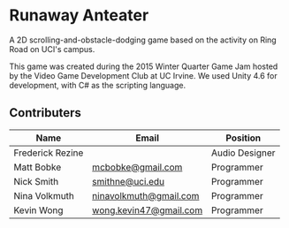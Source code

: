 # Runaway Anteater
A 2D scrolling-and-obstacle-dodging game based on the activity on Ring Road on UCI's campus.

This game was created during the 2015 Winter Quarter Game Jam hosted by the Video Game Development Club at UC Irvine. We used Unity 4.6 for development, with C# as the scripting language.

## Contributers
| Name  | Email | Position |
| ------------- | ------------- | ------------- |
| Frederick Rezine | | Audio Designer |
| Matt Bobke  | mcbobke@gmail.com  | Programmer |
| Nick Smith | smithne@uci.edu | Programmer|
| Nina Volkmuth | ninavolkmuth@gmail.com | Programmer |
| Kevin Wong | wong.kevin47@gmail.com | Programmer |
